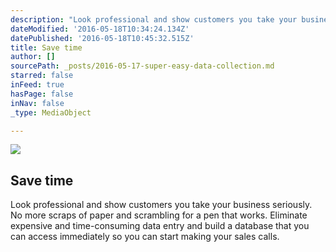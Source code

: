 ```yaml
---
description: "Look professional and show customers you take your business seriously. No more scraps of paper\nand scrambling for a pen that works. Eliminate expensive and time-consuming data entry and build \na database that you can access immediately so you can start making your sales calls."
dateModified: '2016-05-18T10:34:24.134Z'
datePublished: '2016-05-18T10:45:32.515Z'
title: Save time
author: []
sourcePath: _posts/2016-05-17-super-easy-data-collection.md
starred: false
inFeed: true
hasPage: false
inNav: false
_type: MediaObject

---
```

<article style=""><img src="https://s3-us-west-2.amazonaws.com/the-grid-img/p/195888932dfe540c1b9b9fddc07ae9ed9b5e71a1.jpg" /><h1>Save time</h1><p>Look professional and show customers you take your business seriously. No more scraps of paper and scrambling for a pen that works. Eliminate expensive and time-consuming data entry and build a database that you can access immediately so you can start making your sales calls.</p></article>